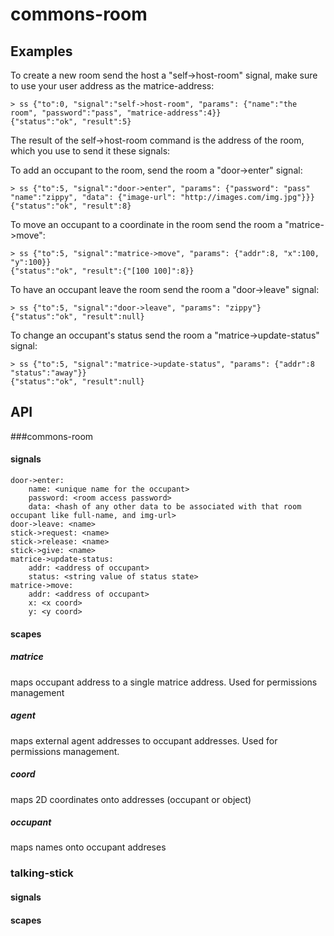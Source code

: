 # commons-room

## Examples

To create a new room send the host a "self->host-room" signal, make sure to use your user address as the matrice-address:

    > ss {"to":0, "signal":"self->host-room", "params": {"name":"the room", "password":"pass", "matrice-address":4}}
    {"status":"ok", "result":5}

The result of the self->host-room command is the address of the room, which you use to send it these signals:

To add an occupant to the room, send the room a "door->enter" signal:

    > ss {"to":5, "signal":"door->enter", "params": {"password": "pass" "name":"zippy", "data": {"image-url": "http://images.com/img.jpg"}}}
    {"status":"ok", "result":8}

To move an occupant to a coordinate in the room send the room a "matrice->move":

    > ss {"to":5, "signal":"matrice->move", "params": {"addr":8, "x":100, "y":100}}
    {"status":"ok", "result":{"[100 100]":8}}

To have an occupant leave the room send the room a "door->leave" signal:

    > ss {"to":5, "signal":"door->leave", "params": "zippy"}
    {"status":"ok", "result":null}

To change an occupant's status send the room a "matrice->update-status" signal:

    > ss {"to":5, "signal":"matrice->update-status", "params": {"addr":8 "status":"away"}}
    {"status":"ok", "result":null}

  

## API


###commons-room
#### signals
    door->enter:
        name: <unique name for the occupant>
        password: <room access password>
        data: <hash of any other data to be associated with that room occupant like full-name, and img-url>
    door->leave: <name>
    stick->request: <name>
    stick->release: <name>
    stick->give: <name>
    matrice->update-status:
        addr: <address of occupant>
        status: <string value of status state>
    matrice->move: 
        addr: <address of occupant>
        x: <x coord>
        y: <y coord>
#### scapes

##### matrice
maps occupant address to a single matrice address.  Used for permissions management

##### agent
maps external agent addresses to occupant addresses.  Used for permissions management.

##### coord
maps 2D coordinates onto addresses (occupant or object)

##### occupant
maps names onto occupant addreses

### talking-stick
#### signals
#### scapes
